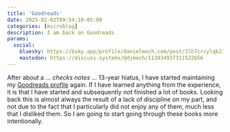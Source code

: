 ```yaml
---
title: 'Goodreads'
date: 2025-02-02T09:54:10-05:00
categories: [microblog]
description: I am back on Goodreads
params:
  social:
    bluesky: https://bsky.app/profile/danielmoch.com/post/3lh7crcylqk23
    mastodon: https://discuss.systems/@djmoch/113934937311522656
---
```

After about a ... *checks notes* ... 13-year hiatus, I have started
maintaining my [Goodreads profile] again.
If I have learned anything from the experience, it is that I have
started and subsequently *not* finished a lot of books.
Looking back this is almost always the result of a lack of discipline
on my part, and not due to the fact that I particularly did not
enjoy any of them, much less that I disliked them.
So I am going to start going through these books more intentionally.

[Goodreads profile]: https://www.goodreads.com/djmoch
